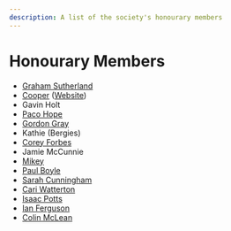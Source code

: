 ```yaml
---
description: A list of the society's honourary members
---
```


# Honourary Members

* [Graham Sutherland](https://twitter.com/gsuberland)
* [Cooper](https://twitter.com/Ministraitor) ([Website](https://administraitor.video/))
* Gavin Holt
* [Paco Hope](https://twitter.com/pacohope)
* [Gordon Gray](https://twitter.com/gor_zilla)
* Kathie (Bergies)
* [Corey Forbes](https://twitter.com/yeroc_sebrof)
* Jamie McCunnie
* [Mikey](https://twitter.com/0xmachos)
* [Paul Boyle](https://twitter.com/paulboyle98)
* [Sarah Cunningham](https://twitter.com/Casual_Unknown)
* [Cari Watterton](https://twitter.com/CariWatterton)
* [Isaac Potts](https://www.linkedin.com/in/isaac-potts/?originalSubdomain=uk)
* [Ian Ferguson](https://www.abertay.ac.uk/staff-search/professor-ian-ferguson/)
* [Colin McLean](https://www.abertay.ac.uk/staff-search/mr-colin-mclean/)
